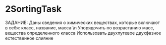 # 2SortingTask
ЗАДАНИЕ:
Даны сведения о химических веществах, которые включают в себя: класс, название, масса \n
Упорядочить по возрастанию масс, вещества определенного класса
Использовать двухпутевое двухфазное естественное слияние
